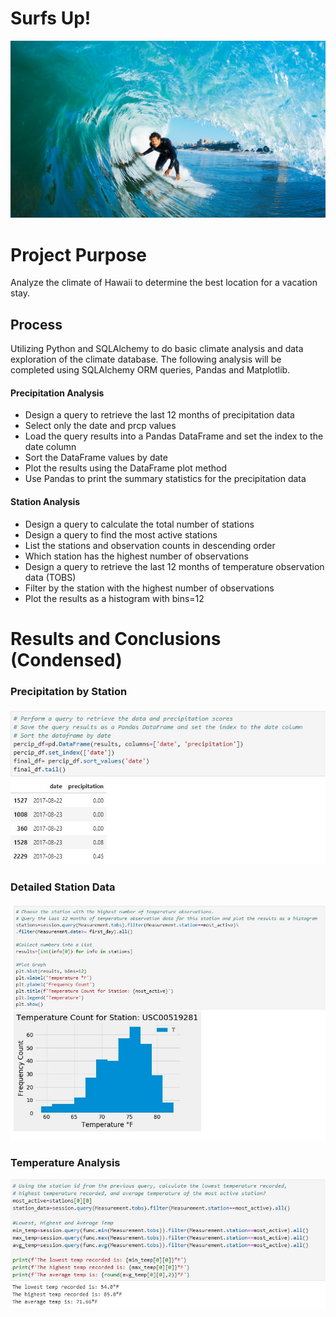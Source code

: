 # Surfs Up!

![Screenshot](Screenshots/surf.jpg "Screenshot")

# Project Purpose
Analyze the climate of Hawaii to determine the best location for a vacation stay.

## Process
Utilizing Python and SQLAlchemy to do basic climate analysis and data exploration of the climate database.  The following analysis will be completed using SQLAlchemy ORM queries, Pandas and Matplotlib.

#### Precipitation Analysis
- Design a query to retrieve the last 12 months of precipitation data
- Select only the date and prcp values
- Load the query results into a Pandas DataFrame and set the index to the date column
- Sort the DataFrame values by date
- Plot the results using the DataFrame plot method
- Use Pandas to print the summary statistics for the precipitation data

#### Station Analysis
- Design a query to calculate the total number of stations
- Design a query to find the most active stations
- List the stations and observation counts in descending order
- Which station has the highest number of observations
- Design a query to retrieve the last 12 months of temperature observation data (TOBS)
- Filter by the station with the highest number of observations
- Plot the results as a histogram with bins=12

# Results and Conclusions (Condensed)
### Precipitation by Station
![Screenshot](Screenshots/precip2.JPG "Screenshot")

### Detailed Station Data
![Screenshot](Screenshots/stationhisto.jpg "Screenshot")

### Temperature Analysis
![Screenshot](Screenshots/temp.JPG "Screenshot")

